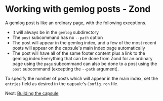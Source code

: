 # Working with gemlog posts - Zond
A gemlog post is like an ordinary page, with the following exceptions.
* It will always be in the `gemlog` subdirectory
* The `post` subcommand has no `--path` option
* The post will appear in the gemlog index, and a few of the most recent posts
  will appear on the capsule's main index page automatically
* The post will have all of the same footer content plus a link to the gemlog
  index
Everything that can be done from Zond for an ordinary page using the `page`
subcommand can also be done to a post using the `post` subcommand (excepting the
`--path` argument).

To specify the number of posts which will appear in the main index, set the
`entries` field as desired in the capsule's `Config.ron` file.

Next: [Building the capsule](build.md)
